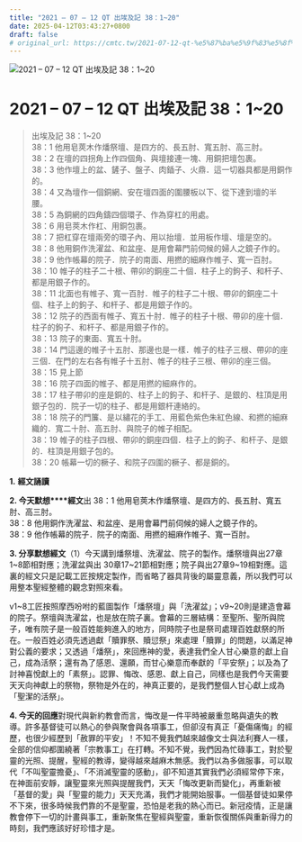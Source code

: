 ```yaml
---
title: "2021 – 07 – 12 QT 出埃及記 38：1~20"
date: 2025-04-12T03:43:27+0800
draft: false
# original_url: https://cmtc.tw/2021-07-12-qt-%e5%87%ba%e5%9f%83%e5%8f%8a%e8%a8%98-38%ef%bc%9a120
---
```


![2021 – 07 – 12 QT 出埃及記 38：1~20](/images/qt.jpg   "2021 – 07 – 12 QT 出埃及記 38：1~20")

# 2021 – 07 – 12 QT 出埃及記 38：1~20

> 出埃及記 38：1~20  
> 38：1 他用皂莢木作燔祭壇、是四方的、長五肘、寬五肘、高三肘。  
> 38：2 在壇的四拐角上作四個角、與壇接連一塊、用銅把壇包裹。  
> 38：3 他作壇上的盆、鏟子、盤子、肉鍤子、火鼎．這一切器具都是用銅作的。  
> 38：4 又為壇作一個銅網、安在壇四面的圍腰板以下、從下達到壇的半腰。  
> 38：5 為銅網的四角鑄四個環子、作為穿杠的用處。  
> 38：6 用皂莢木作杠、用銅包裹。  
> 38：7 把杠穿在壇兩旁的環子內、用以抬壇．並用板作壇、壇是空的。  
> 38：8 他用銅作洗濯盆、和盆座、是用會幕門前伺候的婦人之鏡子作的。  
> 38：9 他作帳幕的院子．院子的南面、用撚的細麻作帷子、寬一百肘。  
> 38：10 帷子的柱子二十根、帶卯的銅座二十個．柱子上的鉤子、和杆子、都是用銀子作的。  
> 38：11 北面也有帷子、寬一百肘．帷子的柱子二十根、帶卯的銅座二十個、柱子上的鉤子、和杆子、都是用銀子作的。  
> 38：12 院子的西面有帷子、寬五十肘．帷子的柱子十根、帶卯的座十個．柱子的鉤子、和杆子、都是用銀子作的。  
> 38：13 院子的東面、寬五十肘。  
> 38：14 門這邊的帷子十五肘、那邊也是一樣．帷子的柱子三根、帶卯的座三個．在門的左右各有帷子十五肘、帷子的柱子三根、帶卯的座三個。  
> 38：15 見上節  
> 38：16 院子四面的帷子、都是用撚的細麻作的。  
> 38：17 柱子帶卯的座是銅的、柱子上的鉤子、和杆子、是銀的、柱頂是用銀子包的．院子一切的柱子、都是用銀杆連絡的。  
> 38：18 院子的門簾、是以繡花的手工、用藍色紫色朱紅色線、和撚的細麻織的．寬二十肘、高五肘、與院子的帷子相配。  
> 38：19 帷子的柱子四根、帶卯的銅座四個．柱子上的鉤子、和杆子、是銀的．柱頂是用銀子包的。  
> 38：20 帳幕一切的橛子、和院子四圍的橛子、都是銅的。

**1.** **經文誦讀**

**2. 今天默想****經文**出 38：1 他用皂莢木作燔祭壇、是四方的、長五肘、寬五肘、高三肘。  
38：8 他用銅作洗濯盆、和盆座、是用會幕門前伺候的婦人之鏡子作的。  
38：9 他作帳幕的院子．院子的南面、用撚的細麻作帷子、寬一百肘。

**3. 分享默想經文**（1）今天講到燔祭壇、洗濯盆、院子的製作。燔祭壇與出27章1~8節相對應；洗濯盆與出 30章17~21節相對應；院子與出27章9~19相對應。這裏的經文只是記載工匠按規定製作，而省略了器具背後的屬靈意義，所以我們可以用整本聖經整體的觀念對照來看。

v1~8工匠按照摩西吩咐的藍圖製作「燔祭壇」與「洗濯盆」；v9~20則是建造會幕的院子。祭壇與洗濯盆，也是放在院子裏。會幕的三層結構：至聖所、聖所與院子，唯有院子是一般百姓能夠進入的地方，同時院子也是祭司處理百姓獻祭的所在。一般百姓必須先透過獻「贖罪祭、贖愆祭」來處理「贖罪」的問題，以滿足神對公義的要求；又透過「燔祭」，來回應神的愛，表達我們全人甘心樂意的獻上自己，成為活祭；還有為了感恩、還願，而甘心樂意而奉獻的「平安祭」；以及為了討神喜悅獻上的「素祭」。認罪、悔改、感恩、獻上自己，同樣也是我們今天需要天天向神獻上的祭物，祭物是外在的，神真正要的，是我們整個人甘心獻上成為「聖潔的活祭」。

**4. 今天的回應**對現代與新約教會而言，悔改是一件平時被嚴重忽略與遺失的教導。許多基督徒可以熱心的參與聚會與各項事工，但卻沒有真正「憂傷痛悔」的經歷，也很少經歷到「赦罪的平安」！不知不覺我們越來越像文士與法利賽人一樣，全部的信仰都圍繞著「宗教事工」在打轉。不知不覺，我們因為忙碌事工，對於聖靈的光照、提醒，聖經的教導，變得越來越麻木無感。我們以為多做服事，可以取代「不叫聖靈擔憂」、「不消滅聖靈的感動」，卻不知道其實我們必須經常停下來，在神面前安靜，讓聖靈來光照與提醒我們，天天「悔改更新而變化」，再重新被「基督的愛」與「聖靈的能力」天天充滿，我們才能開始服事。一個基督徒如果停不下來，很多時候我們靠的不是聖靈，恐怕是老我的熱心而已。新冠疫情，正是讓教會停下一切的計畫與事工，重新聚焦在聖經與聖靈，重新恢復關係與重新得力的時刻，我們應該好好珍惜才是。
